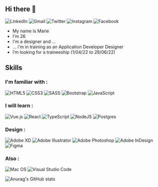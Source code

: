 ## Hi there 👋
![LinkedIn](https://img.shields.io/badge/linkedin-%230077B5.svg?style=for-the-badge&logo=linkedin&logoColor=white) ![Gmail](https://img.shields.io/badge/Gmail-D14836?style=for-the-badge&logo=gmail&logoColor=white) ![Twitter](https://img.shields.io/badge/<Twitter>-%231DA1F2.svg?style=for-the-badge&logo=Twitter&logoColor=white) ![Instagram](https://img.shields.io/badge/<Instagram>-%23E4405F.svg?style=for-the-badge&logo=Instagram&logoColor=white) ![Facebook](https://img.shields.io/badge/Facebook-%231877F2.svg?style=for-the-badge&logo=Facebook&logoColor=white)

- My name is Marie
- I'm 26
- I'm a designer and ...
- ... i'm in training as an Application Developer Designer
- I’m looking for a traineeship (1/04/22 to 28/06/22)


## Skills
### I'm familiar with :
![HTML5](https://img.shields.io/badge/html5-%23E34F26.svg?style=for-the-badge&logo=html5&logoColor=white) ![CSS3](https://img.shields.io/badge/css3-%231572B6.svg?style=for-the-badge&logo=css3&logoColor=white) ![SASS](https://img.shields.io/badge/SASS-hotpink.svg?style=for-the-badge&logo=SASS&logoColor=white) ![Bootstrap](https://img.shields.io/badge/bootstrap-%23563D7C.svg?style=for-the-badge&logo=bootstrap&logoColor=white) ![JavaScript](https://img.shields.io/badge/javascript-%23323330.svg?style=for-the-badge&logo=javascript&logoColor=%23F7DF1E) 

### I will learn :
![Vue.js](https://img.shields.io/badge/vuejs-%2335495e.svg?style=for-the-badge&logo=vuedotjs&logoColor=%234FC08D) ![React](https://img.shields.io/badge/react-%2320232a.svg?style=for-the-badge&logo=react&logoColor=%2361DAFB) ![TypeScript](https://img.shields.io/badge/typescript-%23007ACC.svg?style=for-the-badge&logo=typescript&logoColor=white) ![NodeJS](https://img.shields.io/badge/node.js-6DA55F?style=for-the-badge&logo=node.js&logoColor=white) ![Postgres](https://img.shields.io/badge/postgres-%23316192.svg?style=for-the-badge&logo=postgresql&logoColor=white)

### Design :
![Adobe XD](https://img.shields.io/badge/Adobe%20XD-470137?style=for-the-badge&logo=Adobe%20XD&logoColor=#FF61F6) ![Adobe Illustrator](https://img.shields.io/badge/adobeillustrator-%23FF9A00.svg?style=for-the-badge&logo=adobeillustrator&logoColor=white) ![Adobe Photoshop](https://img.shields.io/badge/adobephotoshop-%2331A8FF.svg?style=for-the-badge&logo=adobephotoshop&logoColor=white) ![Adobe InDesign](https://img.shields.io/badge/Adobe%20InDesign-49021F?style=for-the-badge&logo=adobeindesign&logoColor=white) ![Figma](https://img.shields.io/badge/figma-%23F24E1E.svg?style=for-the-badge&logo=figma&logoColor=white)

### Also :
![Mac OS](https://img.shields.io/badge/mac%20os-000000?style=for-the-badge&logo=macos&logoColor=F0F0F0) ![Visual Studio Code](https://img.shields.io/badge/Visual%20Studio%20Code-0078d7.svg?style=for-the-badge&logo=visual-studio-code&logoColor=white)

![Anurag's GitHub stats](https://github-readme-stats.vercel.app/api?username=MarieBaude&theme=nightowl&show_icons=true)
